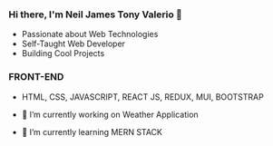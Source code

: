 ### Hi there, I'm Neil James Tony Valerio 👋

- Passionate about Web Technologies
- Self-Taught Web Developer
- Building Cool Projects

### FRONT-END 
- HTML, CSS, JAVASCRIPT, REACT JS, REDUX, MUI, BOOTSTRAP 


- 🔭 I’m currently working on Weather Application
- 🌱 I’m currently learning MERN STACK
<!--
**neiljamestony/neiljamestony** is a ✨ _special_ ✨ repository because its `README.md` (this file) appears on your GitHub profile.
Here are some ideas to get you started:


-->
